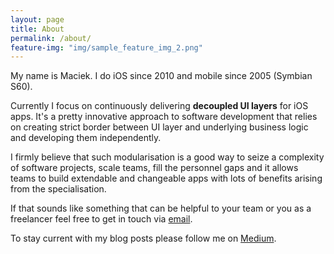 ```yaml
---
layout: page
title: About
permalink: /about/
feature-img: "img/sample_feature_img_2.png"
---
```


My name is Maciek. I do iOS since 2010 and mobile since 2005 (Symbian S60).

Currently I focus on continuously delivering **decoupled UI layers** for iOS apps. It's a pretty innovative approach to software development that relies on creating strict border between UI layer and underlying business logic and developing them independently.

I firmly believe that such modularisation is a good way to seize a complexity of software projects, scale teams, fill the personnel gaps and it allows teams to build extendable and changeable apps with lots of benefits arising from the specialisation.

If that sounds like something that can be helpful to your team or you as a freelancer feel free to get in touch via [email](mailto:hello@mczarnik.com).

To stay current with my blog posts please follow me on [Medium](https://medium.com/@czajnikowski).
